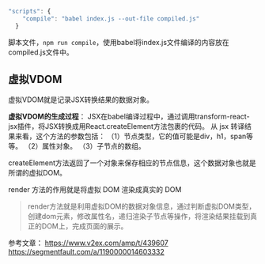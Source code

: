 
```js
"scripts": {
    "compile": "babel index.js --out-file compiled.js"
  }
```
脚本文件，`npm run compile`，使用babel将index.js文件编译的内容放在compiled.js文件中。

## 虚拟VDOM
虚拟VDOM就是记录JSX转换结果的数据对象。

**虚拟VDOM的生成过程**：
JSX在babel编译过程中，通过调用transform-react-jsx插件，将JSX转换成用React.createElement方法包裹的代码。
从 jsx 转译结果来看，这个方法的参数包括：
（1）节点类型，它的值可能是div，h1，span等等。
（2）属性对象。
（3）子节点的数组。

createElement方法返回了一个对象来保存相应的节点信息，这个数据对象也就是所谓的虚拟DOM。

render 方法的作用就是将虚拟 DOM 渲染成真实的 DOM
> render方法就是利用虚拟DOM的数据对象信息，通过判断虚拟DOM类型，创建dom元素，修改属性名，递归渲染子节点等操作，将渲染结果挂载到真正的DOM上，完成页面的展示。

参考文章：
https://www.v2ex.com/amp/t/439607
https://segmentfault.com/a/1190000014603332
